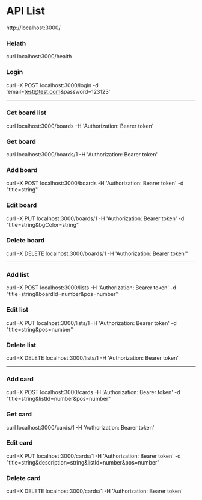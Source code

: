 # API List

http://localhost:3000/

### Helath

curl localhost:3000/health

### Login

curl -X POST localhost:3000/login -d 'email=test@test.com&password=123123'

---

### Get board list

curl localhost:3000/boards -H 'Authorization: Bearer token'

### Get board

curl localhost:3000/boards/1 -H 'Authorization: Bearer token'

### Add board

curl -X POST localhost:3000/boards -H 'Authorization: Bearer token' -d "title=string"

### Edit board

curl -X PUT localhost:3000/boards/1 -H 'Authorization: Bearer token' -d "title=string&bgColor=string"

### Delete board

curl -X DELETE localhost:3000/boards/1 -H 'Authorization: Bearer token'"

---

### Add list

curl -X POST localhost:3000/lists -H 'Authorization: Bearer token' -d "title=string&boardId=number&pos=number"

### Edit list

curl -X PUT localhost:3000/lists/1 -H 'Authorization: Bearer token' -d "title=string&pos=number"

### Delete list

curl -X DELETE localhost:3000/lists/1 -H 'Authorization: Bearer token'

---

### Add card

curl -X POST localhost:3000/cards -H 'Authorization: Bearer token' -d "title=string&listId=number&pos=number"

### Get card

curl localhost:3000/cards/1 -H 'Authorization: Bearer token'

### Edit card

curl -X PUT localhost:3000/cards/1 -H 'Authorization: Bearer token' -d "title=string&description=string&listId=number&pos=number"

### Delete card

curl -X DELETE localhost:3000/cards/1 -H 'Authorization: Bearer token'

